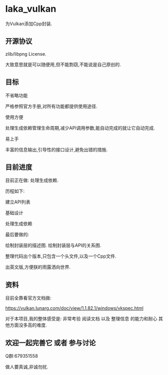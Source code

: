 # laka_vulkan

为Vulkan添加Cpp封装.

## 开源协议

zlib/libpng License.

大致意思就是可以随便用,但不能剽窃,不能说是自己原创的.

## 目标

不省略功能

严格参照官方手册,对所有功能都提供使用途径.

使用方便

处理生成依赖管理生命周期,减少API调用参数,能自动完成的就让它自动完成.

易上手

丰富的信息输出,引导性的接口设计,避免出错的措施.

## 目前进度

目前正在做: 处理生成依赖.

历程如下:

建立API列表 

基础设计

处理生成依赖

最后要做的:

绘制封装层的描述图. 绘制封装层与API的关系图.

整理代码出个版本,只包含一个头文件,以及一个Cpp文件.

出英文版,方便朕的雨露洒向世界.

## 资料

目前全靠看官方文档做:

https://vulkan.lunarg.com/doc/view/1.1.82.1/windows/vkspec.html

对于本项目,我的整体感受是: 非常考验 阅读文档 以及 整理信息 的能力和耐心 其他方面没多高的难度.

## 欢迎一起完善它 或者 参与讨论

Q群:679351558

做人要真诚,非诚勿扰.
